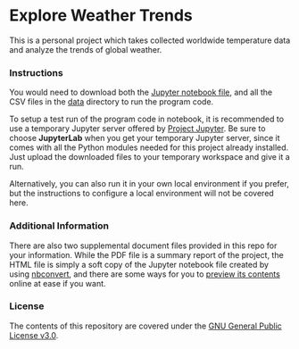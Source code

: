 # Explore Weather Trends

This is a personal project which takes collected worldwide temperature data and analyze the trends of global weather.

### Instructions

You would need to download both the [Jupyter notebook file](https://github.com/ZXKUQYB/nd002-project1/blob/main/Explore_Weather_Trends.ipynb), and all the CSV files in the [data](https://github.com/ZXKUQYB/nd002-project1/tree/main/data) directory to run the program code.

To setup a test run of the program code in notebook, it is recommended to use a temporary Jupyter server offered by [Project Jupyter](https://jupyter.org/try). Be sure to choose **JupyterLab** when you get your temporary Jupyter server, since it comes with all the Python modules needed for this project already installed. Just upload the downloaded files to your temporary workspace and give it a run.

Alternatively, you can also run it in your own local environment if you prefer, but the instructions to configure a local environment will not be covered here.

### Additional Information

There are also two supplemental document files provided in this repo for your information. While the PDF file is a summary report of the project, the HTML file is simply a soft copy of the Jupyter notebook file created by using [nbconvert](https://nbconvert.readthedocs.io), and there are some ways for you to [preview its contents](https://stackoverflow.com/questions/8446218/how-to-see-an-html-page-on-github-as-a-normal-rendered-html-page-to-see-preview) online at ease if you want.

### License

The contents of this repository are covered under the [GNU General Public License v3.0](https://github.com/ZXKUQYB/nd002-project1/blob/main/LICENSE).
